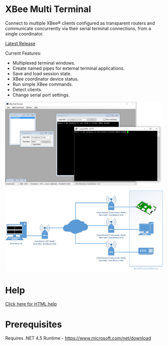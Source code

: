 # XBee Multi Terminal
Connect to multiple XBee® clients configured as transparent routers and communicate concurrently via their serial terminal connections, from a single coordinator.

[Latest Release](https://github.com/reasyrf/XBeeMultiTerminal/blob/master/Installers/v0.1.0.2/XBMTSetupv.0.1.0.2.exe?raw=true)

Current Features:
- Multiplexed terminal windows.
- Create named pipes for external terminal applications.
- Save and load session state.
- XBee coordinator device status.
- Run simple XBee commands.
- Detect clients.
- Change serial port settings.

![Software Screenshot](MultiTerminal.png?raw=true)

![Typical Hardware Configuration](docs/media/Hardware.png?raw=true)

# Help
[Click here for HTML help](https://reasyrf.github.io/XBeeMultiTerminal)

# Prerequisites
Requires .NET 4.5 Runtime - https://www.microsoft.com/net/download
